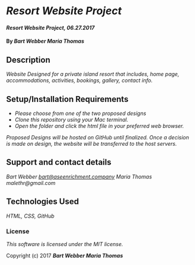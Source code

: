 # _Resort Website Project_

#### _Resort Website Project, 06.27.2017_

#### By _**Bart Webber Maria Thomas**_

## Description

_Website Designed for a private island resort that includes, home page, accommodations, activities, bookings, gallery, contact info._

## Setup/Installation Requirements

* _Please choose from one of the two proposed designs_
* _Clone this repository using your Mac terminal._
* _Open the folder and click the html file in your preferred web browser._

_Proposed Designs will be hosted on GitHub until finalized.  Once a decision is made on design, the website will be transferred to the host servers._

## Support and contact details

_Bart Webber  bart@aseenrichment.company
 Maria Thomas  malethr@gmail.com_

## Technologies Used

_HTML, CSS, GitHub_

### License

*This software is licensed under the MIT license.*

Copyright (c) 2017 **_Bart Webber Maria Thomas_**
